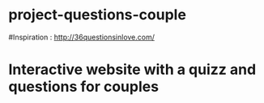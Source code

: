 # project-questions-couple

#Inspiration : 
http://36questionsinlove.com/

# Interactive website with a quizz and questions for couples
